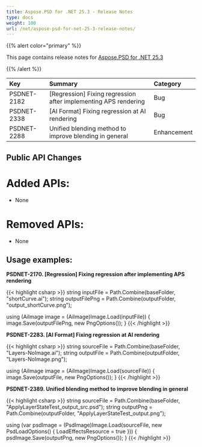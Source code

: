 ```yaml
---
title: Aspose.PSD for .NET 25.3 - Release Notes
type: docs
weight: 100
url: /net/aspose-psd-for-net-25-3-release-notes/
---
```


{{% alert color="primary" %}}

This page contains release notes for [Aspose.PSD for .NET 25.3](https://www.nuget.org/packages/Aspose.PSD/)

{{% /alert %}}

| **Key**     | **Summary**                                                                               | **Category** |
|:------------|:------------------------------------------------------------------------------------------|:------------|
| PSDNET-2182 | [Regression] Fixing regression after implementing APS rendering                           | Bug |
| PSDNET-2338 | [AI Format] Fixing regression at AI rendering                                             | Bug |
| PSDNET-2288 | Unified blending method to improve blending in general                                    | Enhancement |


## **Public API Changes**
# **Added APIs:**
- None

# **Removed APIs:**
- None


## **Usage examples:**

**PSDNET-2170. [Regression] Fixing regression after implementing APS rendering**

{{< highlight csharp >}}
string inputFile = Path.Combine(baseFolder, "shortCurve.ai");
string outputFilePng = Path.Combine(outputFolder, "output_shortCurve.png");

using (AiImage image = (AiImage)Image.Load(inputFile))
{
    image.Save(outputFilePng, new PngOptions());
}
{{< /highlight >}}

**PSDNET-2283. [AI Format] Fixing regression at AI rendering**

{{< highlight csharp >}}
string sourceFile = Path.Combine(baseFolder, "Layers-NoImage.ai");
string outputFile = Path.Combine(outputFolder, "Layers-NoImage.png");

using (AiImage image = (AiImage)Image.Load(sourceFile))
{
    image.Save(outputFile, new PngOptions());
}
{{< /highlight >}}

**PSDNET-2389. Unified blending method to improve blending in general**

{{< highlight csharp >}}
string sourceFile = Path.Combine(baseFolder, "ApplyLayerStateTest_output_src.psd");
string outputPng = Path.Combine(outputFolder, "ApplyLayerStateTest_output.png");

using (var psdImage = (PsdImage)Image.Load(sourceFile, new PsdLoadOptions() { LoadEffectsResource = true }))
{
    psdImage.Save(outputPng, new PngOptions());
}
{{< /highlight >}}
